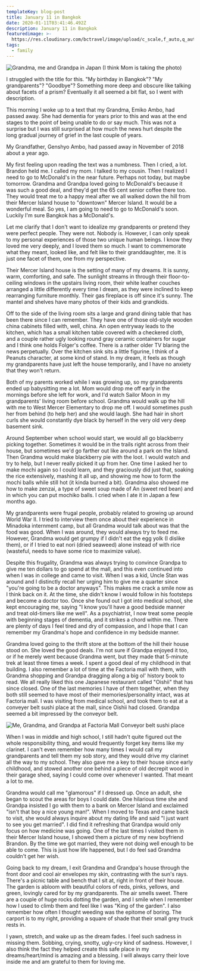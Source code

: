 ```yaml
---
templateKey: blog-post
title: January 11 in Bangkok
date: 2020-01-11T03:41:46.492Z
description: January 11 in Bangkok
featuredimage: >-
  https://res.cloudinary.com/bctravel/image/upload/c_scale,f_auto,q_auto,w_1080/v1578713991/IMG_1176_omdtmf.jpg
tags:
  - family
---
```

![](https://res.cloudinary.com/bctravel/image/upload/c_scale,f_auto,q_auto,w_1080/v1578713991/IMG_1176_omdtmf.jpg "Grandma, me and Grandpa in Japan (I think Mom is taking the photo)")
 
I struggled with the title for this. "My birthday in Bangkok"? "My grandparents"? "Goodbye"? Something more deep and obscure like talking about facets of a prism? Eventually it all seemed a bit flat, so I went with description.
 
This morning I woke up to a text that my Grandma, Emiko Ambo, had passed away. She had dementia for years prior to this and was at the end stages to the point of being unable to do or say much. This was not a surprise but I was still surprised at how much the news hurt despite the long gradual journey of grief in the last couple of years.
 
My Grandfather, Genshyo Ambo, had passed away in November of 2018 about a year ago. 
 
My first feeling upon reading the text was a numbness. Then I cried, a lot. Brandon held me. I called my mom. I talked to my cousin. Then I realized I need to go to McDonald's in the near future. Perhaps not today, but maybe tomorrow. Grandma and Grandpa loved going to McDonald's because it was such a good deal, and they'd get the 65 cent senior coffee there too. They would treat me to a happy meal after we all walked down the hill from their Mercer Island house to "downtown" Mercer Island. It would be a wonderful meal. So yes, I am going to need to go to McDonald's soon. Luckily I'm sure Bangkok has a McDonald's.
 
Let me clarify that I don't want to idealize my grandparents or pretend they were perfect people. They were not. Nobody is. However, I can only speak to my personal experiences of those two unique human beings. I know they loved me very deeply, and I loved them so much. I want to commemorate what they meant, looked like, and felt like to their granddaughter, me. It is just one facet of them, one from my perspective.
 
Their Mercer Island house is the setting of many of my dreams. It is sunny, warm, comforting, and safe. The sunlight streams in through their floor-to-ceiling windows in the upstairs living room, their white leather couches arranged a little differently every time I dream, as they were inclined to keep rearranging furniture monthly. Their gas fireplace is off since it's sunny. The mantel and shelves have many photos of their kids and grandkids. 
 
Off to the side of the living room sits a large and grand dining table that has been there since I can remember. They have one of those old-style wooden china cabinets filled with, well, china. An open entryway leads to the kitchen, which has a small kitchen table covered with a checkered cloth, and a couple rather ugly looking round gray ceramic containers for sugar and I think one holds Folger's coffee. There is a rather older TV blaring the news perpetually. Over the kitchen sink sits a little figurine, I think of a Peanuts character, at some kind of stand. In my dream, it feels as though my grandparents have just left the house temporarily, and I have no anxiety that they won't return.
 
Both of my parents worked while I was growing up, so my grandparents ended up babysitting me a lot. Mom would drop me off early in the mornings before she left for work, and I'd watch Sailor Moon in my grandparents' living room before school. Grandma would walk up the hill with me to West Mercer Elementary to drop me off. I would sometimes push her from behind (to help her) and she would laugh. She had hair in short curls she would constantly dye black by herself in the very old very deep basement sink. 
 
Around September when school would start, we would all go blackberry picking together. Sometimes it would be in the trails right across from their house, but sometimes we'd go farther out like around a park on the Island. Then Grandma would make blackberry pie with the loot. I would watch and try to help, but I never really picked it up from her. One time I asked her to make mochi again so I could learn, and they graciously did just that, soaking the rice extensively, mashing it all up, and showing me how to form the mochi balls while still hot (it kinda burned a bit). Grandma also showed me how to make zenzai, a type of sweet soup made of An (sweet red bean) and in which you can put mochiko balls. I cried when I ate it in Japan a few months ago.
 
My grandparents were frugal people, probably related to growing up around World War II. I tried to interview them once about their experience in Minadoka internment camp, but all Grandma would talk about was that the food was good. When I was around, they would always try to feed me. However, Grandma would get grumpy if I didn't eat the egg yolk (I dislike them), or if I tried to eat nori (dried seaweed) alone instead of with rice (wasteful, needs to have some rice to maximize value). 
 
Despite this frugality, Grandma was always trying to convince Grandpa to give me ten dollars to go spend at the mall, and this even continued into when I was in college and came to visit. When I was a kid, Uncle Stan was around and I distinctly recall her urging him to give me a quarter since "you're going to be a doctor anyways". This makes me crack a smile now as I think back on it. At the time, she didn't know I would follow in his footsteps and become a doctor too. Once she found out I got into medical school, she kept encouraging me, saying "I know you'll have a good bedside manner and treat old-timers like me well". As a psychiatrist, I now treat some people with beginning stages of dementia, and it strikes a chord within me. There are plenty of days I feel tired and dry of compassion, and I hope that I can remember my Grandma's hope and confidence in my bedside manner. 
 
Grandma loved going to the thrift store at the bottom of the hill their house stood on. She loved the good deals. I'm not sure if Grandpa enjoyed it too, or if he merely went because Grandma went, but they made that 5-minute trek at least three times a week. I spent a good deal of my childhood in that building. I also remember a lot of time at the Factoria mall with them, with Grandma shopping and Grandpa dragging along a big ol' history book to read. We all really liked this one Japanese restaurant called "Oishii" that has since closed. One of the last memories I have of them together, when they both still seemed to have most of their memories/personality intact, was at Factoria mall. I was visiting from medical school, and took them to eat at a conveyer belt sushi place at the mall, since Oishii had closed. Grandpa seemed a bit impressed by the conveyor belt.
 
![](https://res.cloudinary.com/bctravel/image/upload/c_scale,f_auto,q_auto,w_1080/v1578714000/2E703254-5436-40BE-B16C-456B689172C2_rzetyz.jpg "Me, Grandma, and Grandpa at Factoria Mall Conveyor belt sushi place")
 
When I was in middle and high school, I still hadn't quite figured out the whole responsibility thing, and would frequently forget key items like my clarinet. I can't even remember how many times I would call my grandparents and tell them my sob story, and they would drive my clarinet all the way to my school. They also gave me a key to their house since early childhood, and stowed another one behind a piece of old decrepit wood in their garage shed, saying I could come over whenever I wanted. That meant a lot to me.
 
Grandma would call me "glamorous" if I dressed up. Once an adult, she began to scout the areas for boys I could date. One hilarious time she and Grandpa insisted I go with them to a bank on Mercer Island and exclaimed "isn't that boy a nice young man!". When I moved to Texas and came back to visit, she would always inquire about my dating life and said "I just want to see you get married". I did find it refreshing that Grandpa would only focus on how medicine was going. One of the last times I visited them in their Mercer Island house, I showed them a picture of my new boyfriend Brandon. By the time we got married, they were not doing well enough to be able to come. This is just how life happened, but I do feel sad Grandma couldn't get her wish.
 
Going back to my dream, I exit Grandma and Grandpa's house through the front door and cool air envelopes my skin, contrasting with the sun's rays. There's a picnic table and bench that I sit at, right in front of their house. The garden is abloom with beautiful colors of reds, pinks, yellows, and green, lovingly cared for by my grandparents. The air smells sweet. There are a couple of huge rocks dotting the garden, and I smile when I remember how I used to climb them and feel like I was "King of the garden". I also remember how often I thought weeding was the epitome of boring. The carport is to my right, providing a square of shade that their small grey truck rests in. 
 
I yawn, stretch, and wake up as the dream fades. I feel such sadness in missing them. Sobbing, crying, snotty, ugly-cry kind of sadness. However, I also think the fact they helped create this safe place in my dreams/heart/mind is amazing and a blessing. I will always carry their love inside me and am grateful to them for loving me.
 
